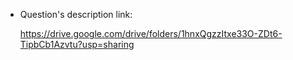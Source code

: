 + Question's description link:

    https://drive.google.com/drive/folders/1hnxQgzzItxe33O-ZDt6-TipbCb1Azvtu?usp=sharing